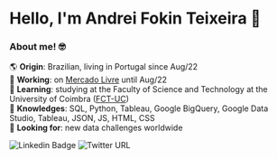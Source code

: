 # Hello, I'm Andrei Fokin Teixeira 👋

### About me! 🤓

🌎 **Origin**: Brazilian, living in Portugal since Aug/22<br />
💼 **Working**: on [Mercado Livre](https://github.com/mercadolibre) until Aug/22<br />
🧩 **Learning**: studying at the Faculty of Science and Technology at the University of Coimbra ([FCT-UC](https://github.com/topics/fctuc))<br />
🧠 **Knowledges**: SQL, Python, Tableau, Google BigQuery, Google Data Studio, Tableau, JSON, JS, HTML, CSS<br />
🔎 **Looking for**: new data challenges worldwide<br />

![Linkedin Badge](https://img.shields.io/badge/-Andrei_Fokin_Teixeira-blue?style=flat-square&logo=Linkedin&logoColor=white&link=https://www.linkedin.com/in/andrei-fokin-teixeira-9a0360a1/)
![Twitter URL](https://img.shields.io/twitter/url?label=Follow%20%40afokin_ftx&style=social&url=https%3A%2F%2Ftwitter.com%2F_afokin_ftx)
